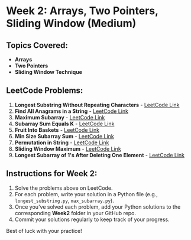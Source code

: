 # Week 2: Arrays, Two Pointers, Sliding Window (Medium)

## Topics Covered:
- **Arrays**
- **Two Pointers**
- **Sliding Window Technique**

## LeetCode Problems:
1. **Longest Substring Without Repeating Characters** - [LeetCode Link](https://leetcode.com/problems/longest-substring-without-repeating-characters/)
2. **Find All Anagrams in a String** - [LeetCode Link](https://leetcode.com/problems/find-all-anagrams-in-a-string/)
3. **Maximum Subarray** - [LeetCode Link](https://leetcode.com/problems/maximum-subarray/)
4. **Subarray Sum Equals K** - [LeetCode Link](https://leetcode.com/problems/subarray-sum-equals-k/)
5. **Fruit Into Baskets** - [LeetCode Link](https://leetcode.com/problems/fruit-into-baskets/)
6. **Min Size Subarray Sum** - [LeetCode Link](https://leetcode.com/problems/minimum-size-subarray-sum/)
7. **Permutation in String** - [LeetCode Link](https://leetcode.com/problems/permutation-in-string/)
8. **Sliding Window Maximum** - [LeetCode Link](https://leetcode.com/problems/sliding-window-maximum/)
9. **Longest Subarray of 1's After Deleting One Element** - [LeetCode Link](https://leetcode.com/problems/longest-subarray-of-1s-after-deleting-one-element/)

## Instructions for Week 2:
1. Solve the problems above on LeetCode.
2. For each problem, write your solution in a Python file (e.g., `longest_substring.py`, `max_subarray.py`).
3. Once you've solved each problem, add your Python solutions to the corresponding **Week2** folder in your GitHub repo.
4. Commit your solutions regularly to keep track of your progress.

Best of luck with your practice!
